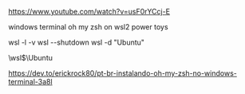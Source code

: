 https://www.youtube.com/watch?v=usF0rYCcj-E

windows terminal
oh my zsh on wsl2
power toys


wsl -l -v
wsl --shutdown
wsl -d "Ubuntu"

\\wsl$\Ubuntu

https://dev.to/erickrock80/pt-br-instalando-oh-my-zsh-no-windows-terminal-3a8l

